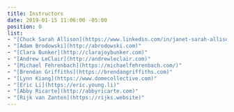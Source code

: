 ```yaml
---
title: Instructors
date: 2019-01-15 11:06:00 -05:00
position: 0
list:
- "[Chuck Sarah Allison](https://www.linkedin.com/in/janet-sarah-allison)"
- "[Adam Brodowski](http://abrodowski.com)"
- "[Clara Bunker](http://clarajoybunker.com)"
- "[Andrew LeClair](http://andrewleclair.com)"
- "[Michael Fehrenbach](https://michaelfehrenbach.com/)"
- "[Brendan Griffiths](https://brendangriffiths.com)"
- "[Lynn Kiang](https://www.domecollective.com)"
- "[Eric Li](https://eric.young.li)"
- "[Abby Ricarte](http://abbyricarte.com)"
- "[Rijk van Zanten](https://rijks.website)"
---
```


